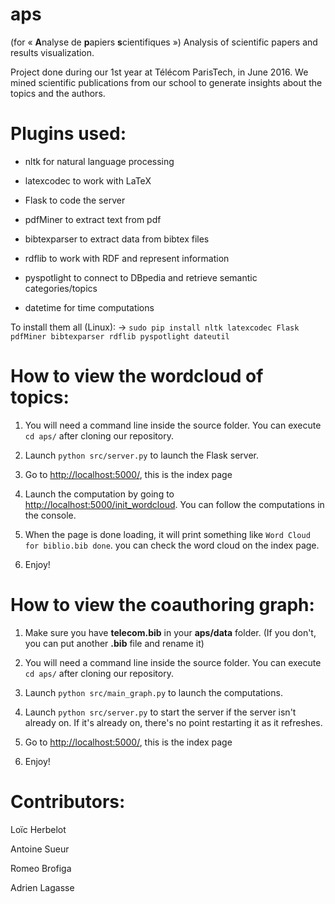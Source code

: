 
# aps 
(for « **A**nalyse de **p**apiers **s**cientifiques »)
Analysis of scientific papers and results visualization.

Project done during our 1st year at Télécom ParisTech, in June 2016.
We mined scientific publications from our school to generate insights about the topics and the authors.


# Plugins used:

* nltk for natural language processing

* latexcodec to work with LaTeX

* Flask to code the server

* pdfMiner to extract text from pdf

* bibtexparser to extract data from bibtex files

* rdflib to work with RDF and represent information

* pyspotlight to connect to DBpedia and retrieve semantic categories/topics

* datetime for time computations

To install them all (Linux):
→ ```sudo pip install nltk latexcodec Flask pdfMiner bibtexparser rdflib pyspotlight dateutil```

# How to view the wordcloud of topics:

1) You will need a command line inside the source folder. You can execute ```cd aps/``` after cloning our repository.

2) Launch ```python src/server.py``` to launch the Flask server.

3) Go to [http://localhost:5000/](http://localhost:5000/), this is the index page

4) Launch the computation by going to [http://localhost:5000/init_wordcloud](http://localhost:5000/init_wordcloud). You can follow the computations in the console.

5) When the page is done loading, it will print something like ```Word Cloud for biblio.bib done```. you can check the word cloud on the index page.

6) Enjoy!

# How to view the coauthoring graph:

1) Make sure you have **telecom.bib** in your **aps/data** folder.
(If you don't, you can put another **.bib** file and rename it)

2) You will need a command line inside the source folder. You can execute ```cd aps/``` after cloning our repository.

3) Launch ```python src/main_graph.py``` to launch the computations.

4) Launch ```python src/server.py``` to start the server if the server isn't already on. If it's already on, there's no point restarting it as it refreshes.

5) Go to [http://localhost:5000/](http://localhost:5000/), this is the index page

6) Enjoy!
# Contributors:

Loïc Herbelot

Antoine Sueur

Romeo Brofiga

Adrien Lagasse



